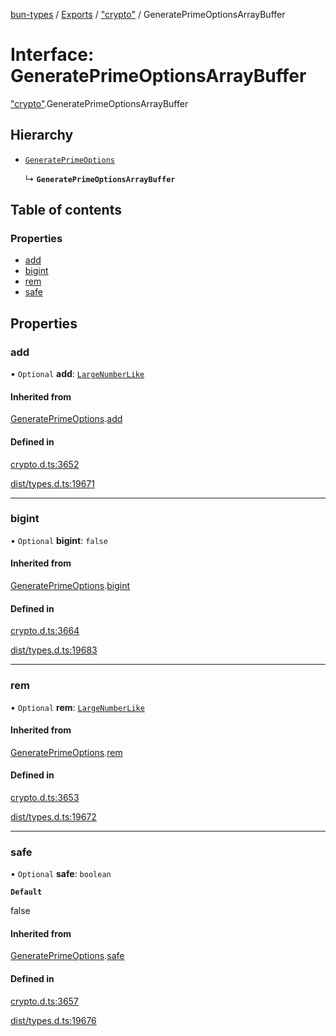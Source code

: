 [bun-types](https://github.com/oven-sh/bun-types/blob/master/api-docs/README.md) / [Exports](https://github.com/oven-sh/bun-types/blob/master/api-docs/modules.md) / ["crypto"](https://github.com/oven-sh/bun-types/blob/master/api-docs/modules/crypto_.md) / GeneratePrimeOptionsArrayBuffer

# Interface: GeneratePrimeOptionsArrayBuffer

["crypto"](https://github.com/oven-sh/bun-types/blob/master/api-docs/modules/crypto_.md).GeneratePrimeOptionsArrayBuffer

## Hierarchy

- [`GeneratePrimeOptions`](https://github.com/oven-sh/bun-types/blob/master/api-docs/interfaces/crypto_.GeneratePrimeOptions.md)

  ↳ **`GeneratePrimeOptionsArrayBuffer`**

## Table of contents

### Properties

- [add](https://github.com/oven-sh/bun-types/blob/master/api-docs/interfaces/crypto_.GeneratePrimeOptionsArrayBuffer.md#add)
- [bigint](https://github.com/oven-sh/bun-types/blob/master/api-docs/interfaces/crypto_.GeneratePrimeOptionsArrayBuffer.md#bigint)
- [rem](https://github.com/oven-sh/bun-types/blob/master/api-docs/interfaces/crypto_.GeneratePrimeOptionsArrayBuffer.md#rem)
- [safe](https://github.com/oven-sh/bun-types/blob/master/api-docs/interfaces/crypto_.GeneratePrimeOptionsArrayBuffer.md#safe)

## Properties

### add

• `Optional` **add**: [`LargeNumberLike`](https://github.com/oven-sh/bun-types/blob/master/api-docs/modules/crypto_.md#largenumberlike)

#### Inherited from

[GeneratePrimeOptions](https://github.com/oven-sh/bun-types/blob/master/api-docs/interfaces/crypto_.GeneratePrimeOptions.md).[add](https://github.com/oven-sh/bun-types/blob/master/api-docs/interfaces/crypto_.GeneratePrimeOptions.md#add)

#### Defined in

[crypto.d.ts:3652](https://github.com/valgaze/bun-types/blob/6f8dbf8/crypto.d.ts#L3652)

[dist/types.d.ts:19671](https://github.com/valgaze/bun-types/blob/6f8dbf8/dist/types.d.ts#L19671)

___

### bigint

• `Optional` **bigint**: ``false``

#### Inherited from

[GeneratePrimeOptions](https://github.com/oven-sh/bun-types/blob/master/api-docs/interfaces/crypto_.GeneratePrimeOptions.md).[bigint](https://github.com/oven-sh/bun-types/blob/master/api-docs/interfaces/crypto_.GeneratePrimeOptions.md#bigint)

#### Defined in

[crypto.d.ts:3664](https://github.com/valgaze/bun-types/blob/6f8dbf8/crypto.d.ts#L3664)

[dist/types.d.ts:19683](https://github.com/valgaze/bun-types/blob/6f8dbf8/dist/types.d.ts#L19683)

___

### rem

• `Optional` **rem**: [`LargeNumberLike`](https://github.com/oven-sh/bun-types/blob/master/api-docs/modules/crypto_.md#largenumberlike)

#### Inherited from

[GeneratePrimeOptions](https://github.com/oven-sh/bun-types/blob/master/api-docs/interfaces/crypto_.GeneratePrimeOptions.md).[rem](https://github.com/oven-sh/bun-types/blob/master/api-docs/interfaces/crypto_.GeneratePrimeOptions.md#rem)

#### Defined in

[crypto.d.ts:3653](https://github.com/valgaze/bun-types/blob/6f8dbf8/crypto.d.ts#L3653)

[dist/types.d.ts:19672](https://github.com/valgaze/bun-types/blob/6f8dbf8/dist/types.d.ts#L19672)

___

### safe

• `Optional` **safe**: `boolean`

**`Default`**

false

#### Inherited from

[GeneratePrimeOptions](https://github.com/oven-sh/bun-types/blob/master/api-docs/interfaces/crypto_.GeneratePrimeOptions.md).[safe](https://github.com/oven-sh/bun-types/blob/master/api-docs/interfaces/crypto_.GeneratePrimeOptions.md#safe)

#### Defined in

[crypto.d.ts:3657](https://github.com/valgaze/bun-types/blob/6f8dbf8/crypto.d.ts#L3657)

[dist/types.d.ts:19676](https://github.com/valgaze/bun-types/blob/6f8dbf8/dist/types.d.ts#L19676)
